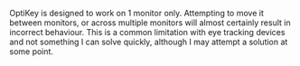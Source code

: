 OptiKey is designed to work on 1 monitor only. Attempting to move it between monitors, or across multiple monitors will almost certainly result in incorrect behaviour. This is a common limitation with eye tracking devices and not something I can solve quickly, although I may attempt a solution at some point.
